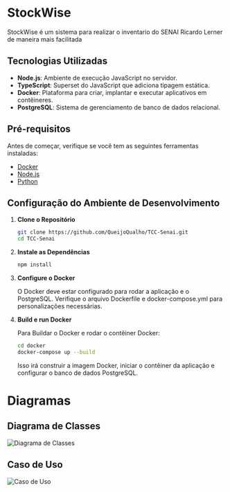 # StockWise

StockWise é um sistema para realizar o inventario do SENAI Ricardo Lerner de maneira mais facilitada

## Tecnologias Utilizadas

- **Node.js**: Ambiente de execução JavaScript no servidor.
- **TypeScript**: Superset do JavaScript que adiciona tipagem estática.
- **Docker**: Plataforma para criar, implantar e executar aplicativos em contêineres.
- **PostgreSQL**: Sistema de gerenciamento de banco de dados relacional.

## Pré-requisitos

Antes de começar, verifique se você tem as seguintes ferramentas instaladas:

- [Docker](https://docs.docker.com/get-docker/)
- [Node.js](https://nodejs.org/)
- [Python](https://www.python.org/downloads/) 

## Configuração do Ambiente de Desenvolvimento

1. **Clone o Repositório**

    ```bash
    git clone https://github.com/QueijoQualho/TCC-Senai.git
    cd TCC-Senai
    ```

2. **Instale as Dependências**

    ```bash
    npm install
    ```

3. **Configure o Docker**

    O Docker deve estar configurado para rodar a aplicação e o PostgreSQL. Verifique o arquivo Dockerfile e docker-compose.yml para personalizações necessárias.

4. **Build e run Docker**

    Para Buildar o Docker e rodar o contêiner Docker:

    ```bash
    cd docker
    docker-compose up --build
    ```

    Isso irá construir a imagem Docker, iniciar o contêiner da aplicação e configurar o banco de dados PostgreSQL.

# Diagramas
## Diagrama de Classes
  ![Diagrama de Classes](https://github.com/user-attachments/assets/262d00be-0bff-4b13-924d-1f577936b24e)

## Caso de Uso
  ![Caso de Uso](https://github.com/user-attachments/assets/e53533be-2f66-49b2-a02c-d0fd6d650077)
